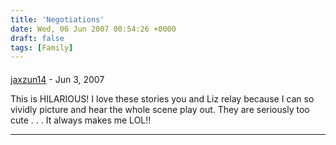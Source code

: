 ```yaml
---
title: 'Negotiations'
date: Wed, 06 Jun 2007 00:54:26 +0000
draft: false
tags: [Family]
---
```



#### 
[jaxzun14](http://jaxzun14.wordpress.com/ "jacquie.moreno@gmail.com") - <time datetime="2007-06-06 22:30:11">Jun 3, 2007</time>

This is HILARIOUS! I love these stories you and Liz relay because I can so vividly picture and hear the whole scene play out. They are seriously too cute . . . It always makes me LOL!!
<hr />
